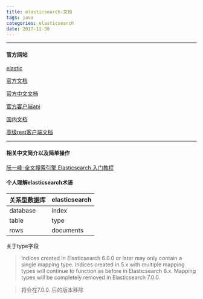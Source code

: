 ```yaml
---
title: elasticsearch-文档
tags: java 
categories: elasticsearch
date: 2017-11-30
---
```

***
#### 官方网站
[elastic](https://www.elastic.co/)

[官方文档](https://www.elastic.co/guide/en/elasticsearch/reference/current/docs-index_.html)

[官方中文文档](https://www.elastic.co/guide/cn/elasticsearch/guide/current/index.html)

[官方客户端api](https://www.elastic.co/guide/en/elasticsearch/client/index.html)

[国内文档](https://www.elastic.co/guide/cn/elasticsearch/guide/current/index.html)

[高级rest客户端文档](https://www.elastic.co/guide/en/elasticsearch/client/java-rest/6.0/java-rest-high-document-delete.html)
***

#### 相关中文简介以及简单操作
[阮一峰-全文搜索引擎 Elasticsearch 入门教程](http://www.ruanyifeng.com/blog/2017/08/elasticsearch.html)



#### 个人理解elasticsearch术语

关系型数据库 | elasticsearch 
----|----|
database | index
table | type
rows | documents

关于type字段
> Indices created in Elasticsearch 6.0.0 or later may only contain a single mapping type. Indices created in 5.x with multiple mapping types will continue to function as before in Elasticsearch 6.x. Mapping types will be completely removed in Elasticsearch 7.0.0.
 
> 将会在7.0.0. 后的版本移除


